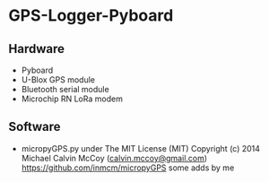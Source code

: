 # GPS-Logger-Pyboard

## Hardware
* Pyboard
* U-Blox GPS module
* Bluetooth serial module
* Microchip RN LoRa modem

## Software
* micropyGPS.py under The MIT License (MIT) Copyright (c) 2014 Michael Calvin McCoy (calvin.mccoy@gmail.com) https://github.com/inmcm/micropyGPS some adds by me
